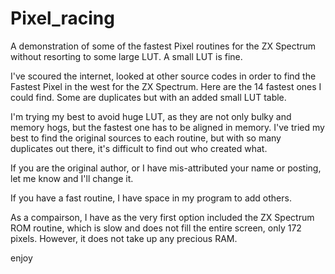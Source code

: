 # Pixel_racing
A demonstration of some of the fastest Pixel routines for the ZX Spectrum without resorting to some large LUT.  A small LUT is fine.

I've scoured the internet, looked at other source codes in order to find the Fastest Pixel in the west for the ZX Spectrum.  Here are the 14 fastest ones I could find. Some are duplicates but with an added small LUT table.

I'm trying my best to avoid huge LUT, as they are not only bulky and memory hogs, but the fastest one has to be aligned in memory.  I've tried my best to find the original sources to each routine, but with so many duplicates out there, it's difficult to find out who created what.

If you are the original author, or I have mis-attributed your name or posting, let me know and I'll change it.

If you have a fast routine, I have space in my program to add others.

As a compairson, I have as the very first option included the ZX Spectrum ROM routine, which is slow and does not fill the entire screen, only 172 pixels.  However, it does not take up any precious RAM.

enjoy


